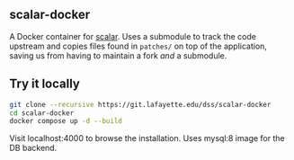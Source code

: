 scalar-docker
-------------

A Docker container for [scalar]. Uses a submodule to track the code upstream
and copies files found in `patches/` on top of the application, saving us from
having to maintain a fork _and_ a submodule. 

[scalar]: https://github.com/anvc/scalar

## Try it locally

```bash
git clone --recursive https://git.lafayette.edu/dss/scalar-docker
cd scalar-docker
docker compose up -d --build
```

Visit localhost:4000 to browse the installation. Uses mysql:8 image for the DB backend.
